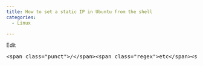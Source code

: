 ```yaml
---
title: How to set a static IP in Ubuntu from the shell
categories:
  - Linux

---
```

<div class="post-body">
  Edit </p> 
  
  <pre>&lt;span class="punct"&gt;/&lt;/span&gt;&lt;span class="regex"&gt;etc&lt;/span&gt;&lt;span class="punct"&gt;/&lt;/span&gt;&lt;span class="ident"&gt;network&lt;/span&gt;&lt;span class="punct"&gt;/&lt;/span&gt;&lt;span class="ident"&gt;interfaces&lt;/span&gt; &lt;/pre&gt; and adjust it to your needs (in this example setup I will use the IP address  192.168.0.100):&lt;br /&gt;&lt;br /&gt;&lt;pre&gt;&lt;span class="comment"&gt;# This file describes the network interfaces available on your system&lt;/span&gt;&lt;br /&gt;&lt;span class="comment"&gt;# and how to activate them. For more information, see interfaces(5).&lt;/span&gt;&lt;br /&gt;&lt;br /&gt;&lt;span class="comment"&gt;# The loopback network interface&lt;/span&gt;&lt;br /&gt;&lt;span class="ident"&gt;auto&lt;/span&gt; &lt;span class="ident"&gt;lo&lt;/span&gt;&lt;br /&gt;&lt;span class="ident"&gt;iface&lt;/span&gt; &lt;span class="ident"&gt;lo&lt;/span&gt; &lt;span class="ident"&gt;inet&lt;/span&gt; &lt;span class="ident"&gt;loopback&lt;/span&gt;&lt;br /&gt;&lt;br /&gt;&lt;span class="comment"&gt;# This is a list of hotpluggable network interfaces.&lt;/span&gt;&lt;br /&gt;&lt;span class="comment"&gt;# They will be activated automatically by the hotplug subsystem.&lt;/span&gt;&lt;br /&gt;&lt;span class="ident"&gt;mapping&lt;/span&gt; &lt;span class="ident"&gt;hotplug&lt;/span&gt;&lt;br /&gt;        &lt;span class="ident"&gt;script&lt;/span&gt; &lt;span class="ident"&gt;grep&lt;/span&gt;&lt;br /&gt;        &lt;span class="ident"&gt;map&lt;/span&gt; &lt;span class="ident"&gt;eth0&lt;/span&gt;&lt;br /&gt;&lt;br /&gt;&lt;span class="comment"&gt;# The primary network interface&lt;/span&gt;&lt;br /&gt;&lt;span class="ident"&gt;auto&lt;/span&gt; &lt;span class="ident"&gt;eth0&lt;/span&gt;&lt;br /&gt;&lt;span class="ident"&gt;iface&lt;/span&gt; &lt;span class="ident"&gt;eth0&lt;/span&gt; &lt;span class="ident"&gt;inet&lt;/span&gt; &lt;span class="ident"&gt;static&lt;/span&gt;&lt;br /&gt;        &lt;span class="ident"&gt;address&lt;/span&gt; &lt;span class="number"&gt;192.168&lt;/span&gt;&lt;span class="punct"&gt;.&lt;/span&gt;&lt;span class="number"&gt;0.100&lt;/span&gt;&lt;br /&gt;        &lt;span class="ident"&gt;netmask&lt;/span&gt; &lt;span class="number"&gt;255.255&lt;/span&gt;&lt;span class="punct"&gt;.&lt;/span&gt;&lt;span class="number"&gt;255.0&lt;/span&gt;&lt;br /&gt;        &lt;span class="ident"&gt;network&lt;/span&gt; &lt;span class="number"&gt;192.168&lt;/span&gt;&lt;span class="punct"&gt;.&lt;/span&gt;&lt;span class="number"&gt;0.0&lt;/span&gt;&lt;br /&gt;        &lt;span class="ident"&gt;broadcast&lt;/span&gt; &lt;span class="number"&gt;192.168&lt;/span&gt;&lt;span class="punct"&gt;.&lt;/span&gt;&lt;span class="number"&gt;0.255&lt;/span&gt;&lt;br /&gt;        &lt;span class="ident"&gt;gateway&lt;/span&gt; &lt;span class="number"&gt;192.168&lt;/span&gt;&lt;span class="punct"&gt;.&lt;/span&gt;&lt;span class="number"&gt;0.1&lt;/span&gt;&lt;br /&gt;&lt;br /&gt;Then do&lt;br /&gt;&lt;br /&gt;&lt;span class="ident"&gt;sudo&lt;/span&gt; &lt;span class="punct"&gt;/&lt;/span&gt;&lt;span class="ident"&gt;etc&lt;/span&gt;&lt;span class="punct"&gt;/&lt;/span&gt;&lt;span class="ident"&gt;init&lt;/span&gt;&lt;span class="punct"&gt;.&lt;/span&gt;&lt;span class="ident"&gt;d&lt;/span&gt;&lt;span class="punct"&gt;/&lt;/span&gt;&lt;span class="ident"&gt;networking&lt;/span&gt; &lt;span class="ident"&gt;restart&lt;/span&gt;&lt;br /&gt;&lt;br /&gt;to restart the network.&lt;br /&gt;&lt;br /&gt;</pre>
</div>